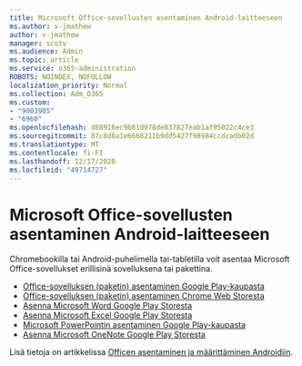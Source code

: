 ```yaml
---
title: Microsoft Office-sovellusten asentaminen Android-laitteeseen
ms.author: v-jmathew
author: v-jmathew
manager: scotv
ms.audience: Admin
ms.topic: article
ms.service: o365-administration
ROBOTS: NOINDEX, NOFOLLOW
localization_priority: Normal
ms.collection: Adm_O365
ms.custom:
- "9003905"
- "6960"
ms.openlocfilehash: d88916ec9b81d078de837827eab1af95022c4ce3
ms.sourcegitcommit: 87c8d0a1e6668211b9dd5427f98984ccdcadb02d
ms.translationtype: MT
ms.contentlocale: fi-FI
ms.lasthandoff: 12/17/2020
ms.locfileid: "49714727"
---
```

# <a name="install-microsoft-office-apps-on-an-android-device"></a>Microsoft Office-sovellusten asentaminen Android-laitteeseen

Chromebookilla tai Android-puhelimella tai-tabletilla voit asentaa Microsoft Office-sovellukset erillisinä sovelluksena tai pakettina.

- [Office-sovelluksen (paketin) asentaminen Google Play-kaupasta](https://go.microsoft.com/fwlink/?linkid=2137009)
- [Office-sovelluksen (paketin) asentaminen Chrome Web Storesta](https://go.microsoft.com/fwlink/?linkid=2137212)
- [Asenna Microsoft Word Google Play Storesta](https://go.microsoft.com/fwlink/?linkid=2136994)
- [Asenna Microsoft Excel Google Play Storesta](https://go.microsoft.com/fwlink/?linkid=2137120)
- [Microsoft PowerPointin asentaminen Google Play-kaupasta](https://go.microsoft.com/fwlink/?linkid=2137121)
- [Asenna Microsoft OneNote Google Play Storesta](https://go.microsoft.com/fwlink/?linkid=2137211)

Lisä tietoja on artikkelissa [Officen asentaminen ja määrittäminen Androidiin](https://go.microsoft.com/fwlink/?linkid=2135287).

